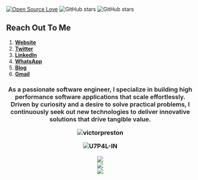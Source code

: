 
[![Open Source Love](https://img.shields.io/badge/Open%20Source-%E2%9D%A4-red.svg)](https://en.wikipedia.org/wiki/Open_source)
![GitHub stars](https://img.shields.io/github/stars/victorpreston?label=Stars&style=social)
![GitHub stars](https://img.shields.io/github/followers/victorpreston?label=Followers&style=social)


## Reach Out To Me
 1. <a href="https://victorpreston.tech" target="_blank">**Website**</a>
 2. [**Twitter**](https://twitter.com/_victorpreston)
 3. [**LinkedIn**](https://www.linkedin.com/in/victor-preston)
 4. [**WhatsApp**](https://wa.link/9p7yn3)
 5. [**Blog**](https://medium.com/@prestonvictor25)
 6. [**Gmail**](mailto:prestonvictor25@gmail.com)
 

<h3>
<p align="center" >
  <strong style="font-weight: 600;">
As a passionate software engineer, I specialize in building high performance software applications that scale effortlessly. 
Driven by curiosity and a desire to solve practical problems, 
I continuously seek out new technologies to deliver innovative solutions that drive tangible value.
  </strong>
</p>

<p align="center"> 
  <img src="https://github-readme-stats.vercel.app/api?username=victorpreston&custom_title=Xpert's%20GitHub%20statistics&show_icons=true&theme=shadow_green&rank_icon=percentile&include_all_commits=true&theme=transparent" alt="victorpreston" />
</p>

 <p align='center'>
   <img src="https://komarev.com/ghpvc/?username=victorpreston&label=Total%20Profile%20Visitor&color=071A2C&style=for-the-badge" alt="U7P4L-IN" />
   <br>

<p align="center">
  <a href="https://skillicons.dev">
    <img src="https://skillicons.dev/icons?i=html,css,js,c,bash,django" /></br>
    <img src="https://skillicons.dev/icons?i=git,java,python,go,react,rust,mysql,nextjs" /></br>
    <img src="https://skillicons.dev/icons?i=aws,azure,nodejs,nuxtjs,php,laravel,firebase,typescript,linux" />  
  </a></p>


